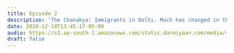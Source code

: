 ```yaml
---
title: Episode 2
description: 'The Chanakya: Immigrants in Delhi. Much has changed in the city, and them.'
date: 2020-12-10T13:45:17-05:00
audio: https://s3.ap-south-1.amazonaws.com/static.darmiyaan.com/media/samandar-ki-teh-mein.mp3
draft: false
---
```

